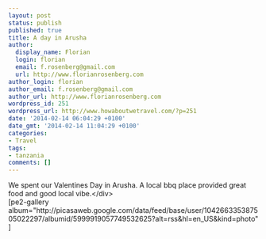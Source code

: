 ```yaml
---
layout: post
status: publish
published: true
title: A day in Arusha
author:
  display_name: Florian
  login: florian
  email: f.rosenberg@gmail.com
  url: http://www.florianrosenberg.com
author_login: florian
author_email: f.rosenberg@gmail.com
author_url: http://www.florianrosenberg.com
wordpress_id: 251
wordpress_url: http://www.howaboutwetravel.com/?p=251
date: '2014-02-14 06:04:29 +0100'
date_gmt: '2014-02-14 11:04:29 +0100'
categories:
- Travel
tags:
- tanzania
comments: []
---
```

<p><!--?xml version="1.0" encoding="UTF-8" standalone="no"?--></p>
<div>We spent our Valentines Day in Arusha. A local bbq place provided great food and good local vibe.<&#47;div><br />
[pe2-gallery album="http:&#47;&#47;picasaweb.google.com&#47;data&#47;feed&#47;base&#47;user&#47;104266335387505022297&#47;albumid&#47;5999919057749532625?alt=rss&amp;hl=en_US&amp;kind=photo" ]</p>
